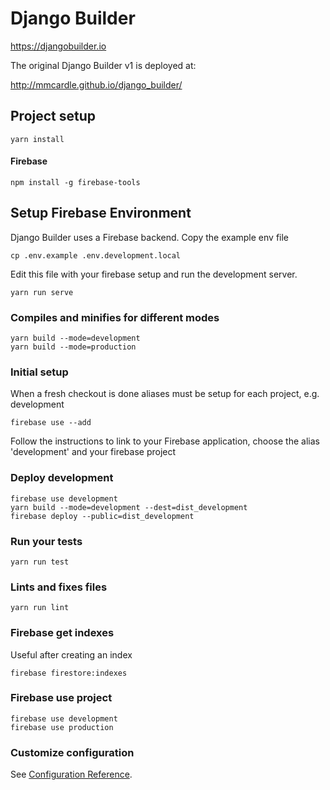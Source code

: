
# Django Builder

https://djangobuilder.io

The original Django Builder v1 is deployed at:

http://mmcardle.github.io/django_builder/

## Project setup
```
yarn install
```

#### Firebase
```
npm install -g firebase-tools
```

## Setup Firebase Environment

Django Builder uses a Firebase backend. Copy the example env file

```
cp .env.example .env.development.local
```

Edit this file with your firebase setup and run the development server.

```
yarn run serve
```

### Compiles and minifies for different modes
```
yarn build --mode=development
yarn build --mode=production
```

### Initial setup

When a fresh checkout is done aliases must be setup for each project, e.g. development

```
firebase use --add
```

Follow the instructions to link to your Firebase application, choose the alias 'development' and your firebase project

### Deploy development
```
firebase use development
yarn build --mode=development --dest=dist_development
firebase deploy --public=dist_development
```

### Run your tests
```
yarn run test
```

### Lints and fixes files
```
yarn run lint
```

### Firebase get indexes
Useful after creating an index
```
firebase firestore:indexes
```

### Firebase use project
```
firebase use development
firebase use production
```

### Customize configuration
See [Configuration Reference](https://cli.vuejs.org/config/).
